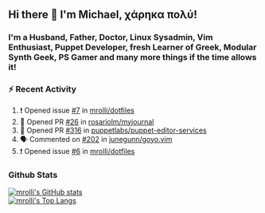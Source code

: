 ## Hi there 👋 I'm Michael, χάρηκα πολύ!

<!--
**mrolli/mrolli** is a ✨ _special_ ✨ repository because its `README.md` (this file) appears on your GitHub profile.

Here are some ideas to get you started:

- 🔭 I’m currently working on ...
- 🌱 I’m currently learning ...
- 👯 I’m looking to collaborate on ...
- 🤔 I’m looking for help with ...
- 💬 Ask me about ...
- 📫 How to reach me: ...
- 😄 Pronouns: ...
- ⚡ Fun fact: ...
-->

### I'm a Husband, Father, Doctor, Linux Sysadmin, Vim Enthusiast, Puppet Developer, fresh Learner of Greek, Modular Synth Geek, PS Gamer and many more things if the time allows it!

### :zap: Recent Activity

<!--START_SECTION:activity-->
1. ❗️ Opened issue [#7](https://github.com/mrolli/dotfiles/issues/7) in [mrolli/dotfiles](https://github.com/mrolli/dotfiles)
2. 💪 Opened PR [#26](https://github.com/rosariolm/myjournal/pull/26) in [rosariolm/myjournal](https://github.com/rosariolm/myjournal)
3. 💪 Opened PR [#316](https://github.com/puppetlabs/puppet-editor-services/pull/316) in [puppetlabs/puppet-editor-services](https://github.com/puppetlabs/puppet-editor-services)
4. 🗣 Commented on [#202](https://github.com/junegunn/goyo.vim/issues/202) in [junegunn/goyo.vim](https://github.com/junegunn/goyo.vim)
5. ❗️ Opened issue [#6](https://github.com/mrolli/dotfiles/issues/6) in [mrolli/dotfiles](https://github.com/mrolli/dotfiles)
<!--END_SECTION:activity-->

### Github Stats
[![mrolli's GitHub stats](https://github-readme-stats.vercel.app/api?username=mrolli&count_private=true&show_icons=true&theme=onedark)](https://github.com/anuraghazra/github-readme-stats)  
[![mrolli's Top Langs](https://github-readme-stats.vercel.app/api/top-langs/?username=mrolli&count_private=true&theme=onedark&hide=c%2B%2B,c,html,cmake,makefile&layout=compact)](https://github.com/anuraghazra/github-readme-stats)
